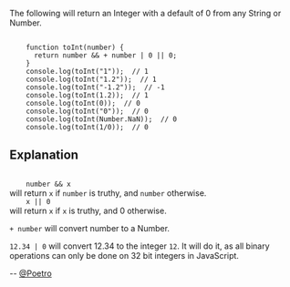 The following will return an Integer with a default of 0 from any String or Number.

<code>
    function toInt(number) {
      return number && + number | 0 || 0;
    }
    console.log(toInt("1"));  // 1
    console.log(toInt("1.2"));  // 1
    console.log(toInt("-1.2"));  // -1
    console.log(toInt(1.2));  // 1
    console.log(toInt(0));  // 0
    console.log(toInt("0"));  // 0
    console.log(toInt(Number.NaN));  // 0
    console.log(toInt(1/0));  // 0
</code>

Explanation
--

<code>
    number && x
</code>
will return <code>x</code> if <code>number</code> is truthy, and <code>number</code> otherwise.

<code>
    x || 0
</code>
will return <code>x</code> if <code>x</code> is truthy, and 0 otherwise.

<code>+ number</code> will convert number to a Number.

<code>12.34 | 0</code> will convert 12.34 to the integer <code>12</code>. It will do it, as all binary operations can only be done on 32 bit integers in JavaScript.

-- [@Poetro](http://twitter.com/Poetro)
